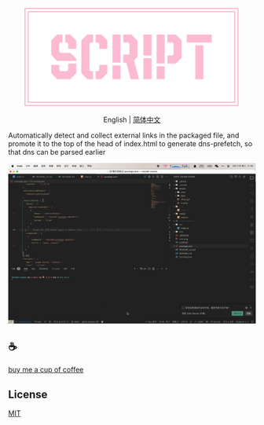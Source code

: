 <p align="center">
<img height="200" src="./assets/kv.png" alt="vscode script">
</p>
<p align="center"> English | <a href="./README_zh.md">简体中文</a></p>

Automatically detect and collect external links in the packaged file, and promote it to the top of the head of index.html to generate dns-prefetch, so that dns can be parsed earlier

![demo](/assets/demo.gif)

## :coffee:

[buy me a cup of coffee](https://github.com/Simon-He95/sponsor)

## License

[MIT](./license)
